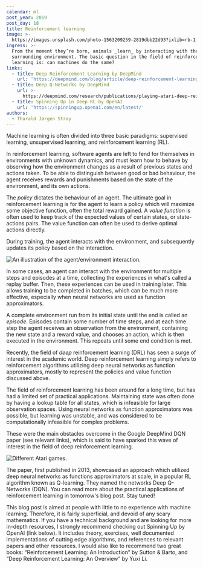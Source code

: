 ```yaml
---
calendar: ml
post_year: 2019
post_day: 18
title: Reinforcement learning
image: >-
  https://images.unsplash.com/photo-1563209259-2819dbb22d93?ixlib=rb-1.2.1&ixid=eyJhcHBfaWQiOjEyMDd9&auto=format&fit=crop&w=1100&q=60
ingress: >-
  From the moment they’re born, animals _learn_ by interacting with their
  surrounding environment. The basic question in the field of reinforcement
  learning is: can machines do the same?
links:
  - title: Deep Reinforcement Learning by DeepMind
    url: 'https://deepmind.com/blog/article/deep-reinforcement-learning'
  - title: Deep Q-Networks by DeepMind
    url: >-
      https://deepmind.com/research/publications/playing-atari-deep-reinforcement-learning
  - title: Spinning Up in Deep RL by OpenAI
    url: 'https://spinningup.openai.com/en/latest/'
authors:
  - Tharald Jørgen Stray
---
```

Machine learning is often divided into three basic paradigms: supervised learning, unsupervised learning, and reinforcement learning (RL).

In reinforcement learning, software agents are left to fend for themselves in environments with unknown dynamics, and must learn how to behave by observing how the environment changes as a result of previous states and actions taken. To be able to distinguish between good or bad behaviour, the agent receives rewards and punishments based on the state of the environment, and its own actions.

The _policy_ dictates the behaviour of an agent. The ultimate goal in reinforcement learning is for the agent to learn a policy which will maximize some objective function, often the total reward gained. A _value function_ is often used to keep track of the expected values of certain states, or state-actions pairs. The value function can often be used to derive optimal actions directly.

During training, the agent interacts with the environment, and subsequently updates its policy based on the interaction.

![An illustration of the agent/environment interaction.](https://i.ibb.co/qkwCmBR/agent-environment.png)

In some cases, an agent can interact with the environment for multiple steps and episodes at a time, collecting the experiences in what's called a replay buffer. Then, these experiences can be used in training later. This allows training to be completed in batches, which can be much more effective, especially when neural networks are used as function approximators.

A complete environment run from its initial state until the end is called an _episode_. Episodes contain some number of time steps, and at each time step the agent receives an observation from the environment, containing the new state and a reward value, and chooses an action, which is then executed in the environment. This repeats until some end condition is met.

Recently, the field of _deep_ reinforcement learning (DRL) has seen a surge of interest in the academic world. Deep reinforcement learning simply refers to reinforcement algorithms utilizing deep neural networks as function approximators, mostly to represent the policies and value function discussed above.

The field of reinforcement learning has been around for a long time, but has had a limited set of practical applications. Maintaining state was often done by having a lookup table for all states, which is infeasible for large observation spaces. Using neural networks as function approximators was possible, but learning was unstable, and was considered to be computationally infeasible for complex problems. 

These were the main obstacles overcome in the Google DeepMind DQN paper (see relevant links), which is said to have sparked this wave of interest in the field of deep reinforcement learning.

![Different Atari games.](https://i.ibb.co/3Fq28gn/atari.png)

The paper, first published in 2013, showcased an approach which utilized deep neural networks as functions approximators at scale, in a popular RL algorithm known as Q-learning. They named the networks Deep Q-Networks (DQN). You can read more about the practical applications of reinforcement learning in tomorrow's blog post. Stay tuned!

This blog post is aimed at people with little to no experience with machine learning. Therefore, it is fairly superficial, and devoid of any scary mathematics. If you have a technical background and are looking for more in-depth resources, I strongly recommend checking out Spinning Up by OpenAI (link below). It includes theory, exercises, well documented implementations of cutting edge algorithms, and references to relevant papers and other resources. I would also like to recommend two great books: “Reinforcement Learning: An Introduction” by Sutton & Barto, and “Deep Reinforcement Learning: An Overview” by Yuxi Li. 

